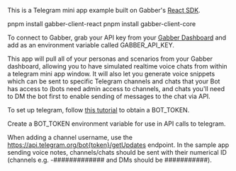 This is a Telegram mini app example built on Gabber's [React SDK](https://github.com/gabber-dev/sdks-ts).

pnpm install gabber-client-react
pnpm install gabber-client-core

To connect to Gabber, grab your API key from your [Gabber Dashboard](https://app.gabber.dev) and add as an environment variable called GABBER_API_KEY.

This app will pull all of your personas and scenarios from your Gabber dashboard, allowing you to have simulated realtime voice chats from within a telegram mini app window. It will also let you generate voice snippets which can be sent to specific Telegram channels and chats that your Bot has access to (bots need admin access to channels, and chats you'll need to DM the bot first to enable sending of messages to the chat via API.

To set up telegram, follow [this tutorial](https://help.zoho.com/portal/en/kb/desk/support-channels/instant-messaging/telegram/articles/telegram-integration-with-zoho-desk#How_to_create_a_Telegram_Bot) to obtain a BOT_TOKEN.

Create a BOT_TOKEN environment variable for use in API calls to telegram.

When adding a channel username, use the https://api.telegram.org/bot{token}/getUpdates endpoint. In the sample app sending voice notes, channels/chats should be sent with their numerical ID (channels e.g. -############# and DMs should be ###########).
